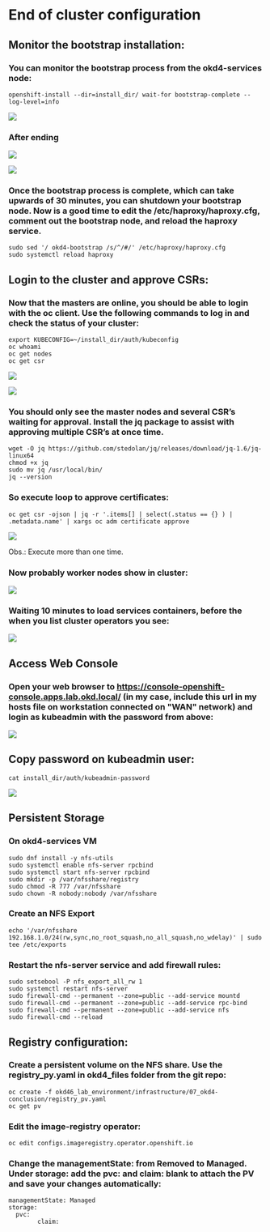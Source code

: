 # End of cluster configuration

## Monitor the bootstrap installation:

### You can monitor the bootstrap process from the okd4-services node:

	openshift-install --dir=install_dir/ wait-for bootstrap-complete --log-level=info

![](../../images/journal_executing.png?raw=true)


### After ending

![](../../images/journal_end.png?raw=true)

![](../../images/logs_end.png?raw=true)

### Once the bootstrap process is complete, which can take upwards of 30 minutes, you can shutdown your bootstrap node. Now is a good time to edit the /etc/haproxy/haproxy.cfg, comment out the bootstrap node, and reload the haproxy service.

	sudo sed '/ okd4-bootstrap /s/^/#/' /etc/haproxy/haproxy.cfg
	sudo systemctl reload haproxy


## Login to the cluster and approve CSRs:

### Now that the masters are online, you should be able to login with the oc client. Use the following commands to log in and check the status of your cluster:

	export KUBECONFIG=~/install_dir/auth/kubeconfig
	oc whoami
	oc get nodes
	oc get csr

![](../../images/get_nodes_master.png?raw=true)

![](../../images/csr.png?raw=true)

### You should only see the master nodes and several CSR’s waiting for approval. Install the jq package to assist with approving multiple CSR’s at once time.

	wget -O jq https://github.com/stedolan/jq/releases/download/jq-1.6/jq-linux64
	chmod +x jq
	sudo mv jq /usr/local/bin/
	jq --version


### So execute loop to approve certificates:

	oc get csr -ojson | jq -r '.items[] | select(.status == {} ) | .metadata.name' | xargs oc adm certificate approve

![](../../images/csr_approved.png?raw=true)

Obs.: Execute more than one time.

### Now probably worker nodes show in cluster:

![](../../images/worker_nodes.png?raw=true)

### Waiting 10 minutes to load services containers, before the when you list cluster operators you see:

![](../../images/cluster_operators.png?raw=true)

## Access Web Console

### Open your web browser to https://console-openshift-console.apps.lab.okd.local/ (in my case, include this url in my hosts file on workstation connected on "WAN" network) and login as kubeadmin with the password from above:

![](../../images/webconsole-okd4.png?raw=true)

## Copy password on kubeadmin user:

	cat install_dir/auth/kubeadmin-password

![](../../images/webconsole.png?raw=true)

## Persistent Storage

### On okd4-services VM

	sudo dnf install -y nfs-utils
	sudo systemctl enable nfs-server rpcbind
	sudo systemctl start nfs-server rpcbind
	sudo mkdir -p /var/nfsshare/registry
	sudo chmod -R 777 /var/nfsshare
	sudo chown -R nobody:nobody /var/nfsshare

### Create an NFS Export

	echo '/var/nfsshare 192.168.1.0/24(rw,sync,no_root_squash,no_all_squash,no_wdelay)' | sudo tee /etc/exports

### Restart the nfs-server service and add firewall rules:

	sudo setsebool -P nfs_export_all_rw 1
	sudo systemctl restart nfs-server
	sudo firewall-cmd --permanent --zone=public --add-service mountd
	sudo firewall-cmd --permanent --zone=public --add-service rpc-bind
	sudo firewall-cmd --permanent --zone=public --add-service nfs
	sudo firewall-cmd --reload

## Registry configuration:

### Create a persistent volume on the NFS share. Use the registry_py.yaml in okd4_files folder from the git repo:

	oc create -f okd46_lab_environment/infrastructure/07_okd4-conclusion/registry_pv.yaml
	oc get pv

### Edit the image-registry operator:

	oc edit configs.imageregistry.operator.openshift.io

### Change the managementState: from Removed to Managed. Under storage: add the pvc: and claim: blank to attach the PV and save your changes automatically:

	managementState: Managed
	storage:
	  pvc:
      	    claim:



